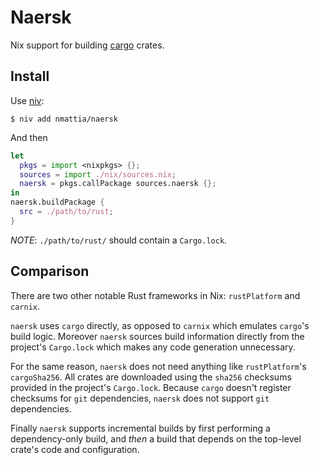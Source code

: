 # Naersk

Nix support for building [cargo] crates.

## Install

Use [niv]:

``` shell
$ niv add nmattia/naersk
```

And then

``` nix
let
  pkgs = import <nixpkgs> {};
  sources = import ./nix/sources.nix;
  naersk = pkgs.callPackage sources.naersk {};
in
naersk.buildPackage {
  src = ./path/to/rust;
}
```

_NOTE_: `./path/to/rust/` should contain a `Cargo.lock`.

## Comparison

There are two other notable Rust frameworks in Nix: `rustPlatform` and
`carnix`.

`naersk` uses `cargo` directly, as opposed to `carnix` which emulates `cargo`'s
build logic. Moreover `naersk` sources build information directly from the
project's `Cargo.lock` which makes any code generation unnecessary.

For the same reason, `naersk` does not need anything like `rustPlatform`'s
`cargoSha256`. All crates are downloaded using the `sha256` checksums provided
in the project's `Cargo.lock`. Because `cargo` doesn't register checksums for
`git` dependencies, `naersk` does not support `git` dependencies.

Finally `naersk` supports incremental builds by first performing a
dependency-only build, and _then_ a build that depends on the top-level crate's
code and configuration.


[cargo]: https://crates.io/
[niv]: https://github.com/nmattia/niv
